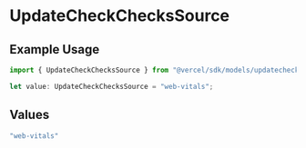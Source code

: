 # UpdateCheckChecksSource

## Example Usage

```typescript
import { UpdateCheckChecksSource } from "@vercel/sdk/models/updatecheckop.js";

let value: UpdateCheckChecksSource = "web-vitals";
```

## Values

```typescript
"web-vitals"
```